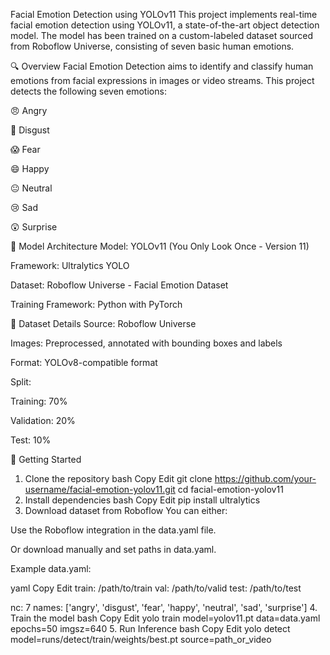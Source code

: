 Facial Emotion Detection using YOLOv11
This project implements real-time facial emotion detection using YOLOv11, a state-of-the-art object detection model. The model has been trained on a custom-labeled dataset sourced from Roboflow Universe, consisting of seven basic human emotions.

🔍 Overview
Facial Emotion Detection aims to identify and classify human emotions from facial expressions in images or video streams. This project detects the following seven emotions:

😠 Angry

🤢 Disgust

😱 Fear

😄 Happy

😐 Neutral

😢 Sad

😲 Surprise

🧠 Model Architecture
Model: YOLOv11 (You Only Look Once - Version 11)

Framework: Ultralytics YOLO

Dataset: Roboflow Universe - Facial Emotion Dataset

Training Framework: Python with PyTorch

📂 Dataset Details
Source: Roboflow Universe

Images: Preprocessed, annotated with bounding boxes and labels

Format: YOLOv8-compatible format

Split:

Training: 70%

Validation: 20%

Test: 10%

🏁 Getting Started
1. Clone the repository
bash
Copy
Edit
git clone https://github.com/your-username/facial-emotion-yolov11.git
cd facial-emotion-yolov11
2. Install dependencies
bash
Copy
Edit
pip install ultralytics
3. Download dataset from Roboflow
You can either:

Use the Roboflow integration in the data.yaml file.

Or download manually and set paths in data.yaml.

Example data.yaml:

yaml
Copy
Edit
train: /path/to/train
val: /path/to/valid
test: /path/to/test

nc: 7
names: ['angry', 'disgust', 'fear', 'happy', 'neutral', 'sad', 'surprise']
4. Train the model
bash
Copy
Edit
yolo train model=yolov11.pt data=data.yaml epochs=50 imgsz=640
5. Run Inference
bash
Copy
Edit
yolo detect model=runs/detect/train/weights/best.pt source=path_or_video
